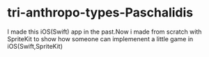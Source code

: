 # tri-anthropo-types-Paschalidis
I made this iOS(Swift) app in the past.Now i made from scratch with SpriteKit to show how someone can implemenent a little game in iOS(Swift,SpriteKit) 
